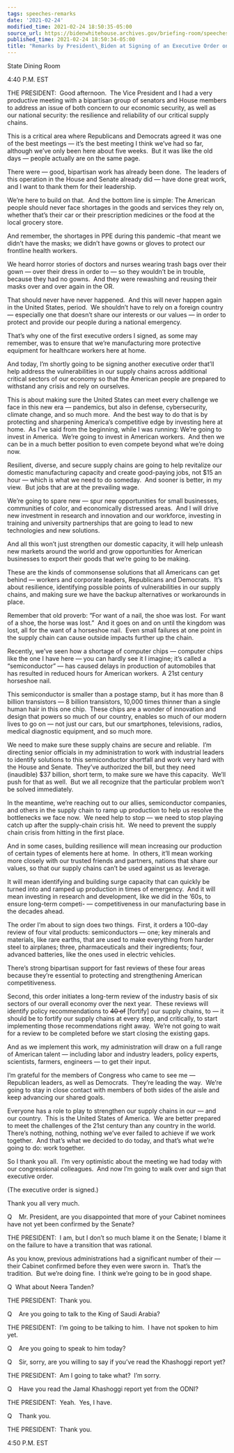 ```yaml
---
tags: speeches-remarks
date: '2021-02-24'
modified_time: 2021-02-24 18:50:35-05:00
source_url: https://bidenwhitehouse.archives.gov/briefing-room/speeches-remarks/2021/02/24/remarks-by-president-biden-at-signing-of-an-executive-order-on-supply-chains/
published_time: 2021-02-24 18:50:34-05:00
title: "Remarks by President\_Biden at Signing of an Executive Order on Supply\_Chains"
---
```

 
State Dining Room

4:40 P.M. EST

THE PRESIDENT:  Good afternoon.  The Vice President and I had a very
productive meeting with a bipartisan group of senators and House members
to address an issue of both concern to our economic security, as well as
our national security: the resilience and reliability of our critical
supply chains.

This is a critical area where Republicans and Democrats agreed it was
one of the best meetings — it’s the best meeting I think we’ve had so
far, although we’ve only been here about five weeks.  But it was like
the old days — people actually are on the same page. 

There were — good, bipartisan work has already been done.  The leaders
of this operation in the House and Senate already did — have done great
work, and I want to thank them for their leadership.

We’re here to build on that.  And the bottom line is simple: The
American people should never face shortages in the goods and services
they rely on, whether that’s their car or their prescription medicines
or the food at the local grocery store.

And remember, the shortages in PPE during this pandemic –that meant we
didn’t have the masks; we didn’t have gowns or gloves to protect our
frontline health workers.

We heard horror stories of doctors and nurses wearing trash bags over
their gown — over their dress in order to — so they wouldn’t be in
trouble, because they had no gowns.  And they were rewashing and reusing
their masks over and over again in the OR.

That should never have never happened.  And this will never happen again
in the United States, period.  We shouldn’t have to rely on a foreign
country — especially one that doesn’t share our interests or our values
— in order to protect and provide our people during a national
emergency. 

That’s why one of the first executive orders I signed, as some may
remember, was to ensure that we’re manufacturing more protective
equipment for healthcare workers here at home.

And today, I’m shortly going to be signing another executive order
that’ll help address the vulnerabilities in our supply chains across
additional critical sectors of our economy so that the American people
are prepared to withstand any crisis and rely on ourselves.

This is about making sure the United States can meet every challenge we
face in this new era — pandemics, but also in defense, cybersecurity,
climate change, and so much more.  And the best way to do that is by
protecting and sharpening America’s competitive edge by investing here
at home.  As I’ve said from the beginning, while I was running: We’re
going to invest in America.  We’re going to invest in American workers. 
And then we can be in a much better position to even compete beyond what
we’re doing now.

Resilient, diverse, and secure supply chains are going to help
revitalize our domestic manufacturing capacity and create good-paying
jobs, not $15 an hour — which is what we need to do someday.  And sooner
is better, in my view.  But jobs that are at the prevailing wage. 

We’re going to spare new — spur new opportunities for small businesses,
communities of color, and economically distressed areas.  And I will
drive new investment in research and innovation and our workforce,
investing in training and university partnerships that are going to lead
to new technologies and new solutions. 

And all this won’t just strengthen our domestic capacity, it will help
unleash new markets around the world and grow opportunities for American
businesses to export their goods that we’re going to be making. 

These are the kinds of commonsense solutions that all Americans can get
behind — workers and corporate leaders, Republicans and Democrats.  It’s
about resilience, identifying possible points of vulnerabilities in our
supply chains, and making sure we have the backup alternatives or
workarounds in place. 

Remember that old proverb: “For want of a nail, the shoe was lost.  For
want of a shoe, the horse was lost.”  And it goes on and on until the
kingdom was lost, all for the want of a horseshoe nail.  Even small
failures at one point in the supply chain can cause outside impacts
further up the chain. 

Recently, we’ve seen how a shortage of computer chips — computer chips
like the one I have here — you can hardly see it I imagine; it’s called
a “semiconductor” — has caused delays in production of automobiles that
has resulted in reduced hours for American workers.  A 21st century
horseshoe nail. 

This semiconductor is smaller than a postage stamp, but it has more than
8 billion transistors — 8 billion transistors, 10,000 times thinner than
a single human hair in this one chip.  These chips are a wonder of
innovation and design that powers so much of our country, enables so
much of our modern lives to go on — not just our cars, but our
smartphones, televisions, radios, medical diagnostic equipment, and so
much more.

We need to make sure these supply chains are secure and reliable.  I’m
directing senior officials in my administration to work with industrial
leaders to identify solutions to this semiconductor shortfall and work
very hard with the House and Senate.  They’ve authorized the bill, but
they need (inaudible) $37 billion, short term, to make sure we have this
capacity.  We’ll push for that as well.  But we all recognize that the
particular problem won’t be solved immediately. 

In the meantime, we’re reaching out to our allies, semiconductor
companies, and others in the supply chain to ramp up production to help
us resolve the bottlenecks we face now.  We need help to stop — we need
to stop playing catch up after the supply-chain crisis hit.  We need to
prevent the supply chain crisis from hitting in the first place. 

And in some cases, building resilience will mean increasing our
production of certain types of elements here at home.  In others, it’ll
mean working more closely with our trusted friends and partners, nations
that share our values, so that our supply chains can’t be used against
us as leverage. 

It will mean identifying and building surge capacity that can quickly be
turned into and ramped up production in times of emergency.  And it will
mean investing in research and development, like we did in the ’60s, to
ensure long-term competi- — competitiveness in our manufacturing base in
the decades ahead.

The order I’m about to sign does two things.  First, it orders a 100-day
review of four vital products: semiconductors — one; key minerals and
materials, like rare earths, that are used to make everything from
harder steel to airplanes; three, pharmaceuticals and their ingredients;
four, advanced batteries, like the ones used in electric vehicles.

There’s strong bipartisan support for fast reviews of these four areas
because they’re essential to protecting and strengthening American
competitiveness.

Second, this order initiates a long-term review of the industry basis of
six sectors of our overall economy over the next year.  These reviews
will identify policy recommendations to <s>40 of</s> \[fortify\] our
supply chains, to — it should be to fortify our supply chains at every
step, and critically, to start implementing those recommendations right
away.  We’re not going to wait for a review to be completed before we
start closing the existing gaps. 

And as we implement this work, my administration will draw on a full
range of American talent — including labor and industry leaders, policy
experts, scientists, farmers, engineers — to get their input. 

I’m grateful for the members of Congress who came to see me — Republican
leaders, as well as Democrats.  They’re leading the way.  We’re going to
stay in close contact with members of both sides of the aisle and keep
advancing our shared goals. 

Everyone has a role to play to strengthen our supply chains in our — and
our country.  This is the United States of America.  We are better
prepared to meet the challenges of the 21st century than any country in
the world.  There’s nothing, nothing, nothing we’ve ever failed to
achieve if we work together.  And that’s what we decided to do today,
and that’s what we’re going to do: work together. 

So I thank you all.  I’m very optimistic about the meeting we had today
with our congressional colleagues.  And now I’m going to walk over and
sign that executive order.

(The executive order is signed.)

Thank you all very much.

Q    Mr. President, are you disappointed that more of your Cabinet
nominees have not yet been confirmed by the Senate?

THE PRESIDENT:  I am, but I don’t so much blame it on the Senate; I
blame it on the failure to have a transition that was rational. 

As you know, previous administrations had a significant number of their
— their Cabinet confirmed before they even were sworn in.  That’s the
tradition.  But we’re doing fine.  I think we’re going to be in good
shape.

Q  What about Neera Tanden?

THE PRESIDENT:  Thank you.

Q    Are you going to talk to the King of Saudi Arabia?

THE PRESIDENT:  I’m going to be talking to him.  I have not spoken to
him yet.

Q    Are you going to speak to him today?

Q    Sir, sorry, are you willing to say if you’ve read the Khashoggi
report yet?

THE PRESIDENT:  Am I going to take what?  I’m sorry.

Q    Have you read the Jamal Khashoggi report yet from the ODNI?

THE PRESIDENT:  Yeah.  Yes, I have.

Q    Thank you.

THE PRESIDENT:  Thank you.

4:50 P.M. EST
